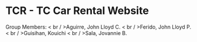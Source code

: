 # TCR - TC Car Rental Website

Group Members:
< br / >Aguirre, John Lloyd C.
< br / >Ferido, John Lloyd P.
< br / >Guisihan, Kouichi
< br / >Sala, Jovannie B.
